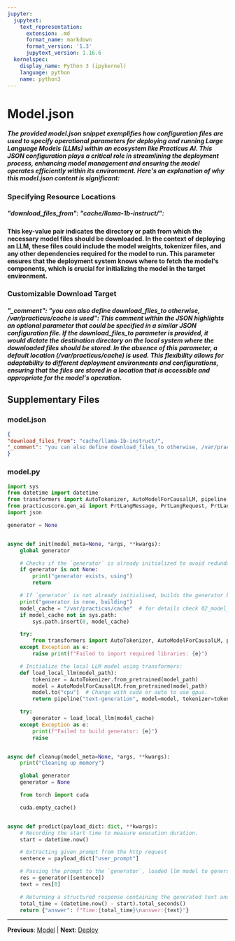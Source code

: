 ```yaml
---
jupyter:
  jupytext:
    text_representation:
      extension: .md
      format_name: markdown
      format_version: '1.3'
      jupytext_version: 1.16.6
  kernelspec:
    display_name: Python 3 (ipykernel)
    language: python
    name: python3
---
```


# Model.json


##### The provided model.json snippet exemplifies how configuration files are used to specify operational parameters for deploying and running Large Language Models (LLMs) within an ecosystem like Practicus AI. This JSON configuration plays a critical role in streamlining the deployment process, enhancing model management and ensuring the model operates efficiently within its environment. Here's an explanation of why this model.json content is significant:


### Specifying Resource Locations



##### "download_files_from": "cache/llama-1b-instruct/": 

#### This key-value pair indicates the directory or path from which the necessary model files should be downloaded. In the context of deploying an LLM, these files could include the model weights, tokenizer files, and any other dependencies required for the model to run. This parameter ensures that the deployment system knows where to fetch the model's components, which is crucial for initializing the model in the target environment.


### Customizable Download Target



##### "_comment": "you can also define download_files_to otherwise, /var/practicus/cache is used": This comment within the JSON highlights an optional parameter that could be specified in a similar JSON configuration file. If the download_files_to parameter is provided, it would dictate the destination directory on the local system where the downloaded files should be stored. In the absence of this parameter, a default location (/var/practicus/cache) is used. This flexibility allows for adaptability to different deployment environments and configurations, ensuring that the files are stored in a location that is accessible and appropriate for the model's operation.


## Supplementary Files

### model.json
```json
{
"download_files_from": "cache/llama-1b-instruct/",
"_comment": "you can also define download_files_to otherwise, /var/practicus/cache is used"
}
```

### model.py
```python
import sys
from datetime import datetime
from transformers import AutoTokenizer, AutoModelForCausalLM, pipeline
from practicuscore.gen_ai import PrtLangMessage, PrtLangRequest, PrtLangResponse
import json

generator = None


async def init(model_meta=None, *args, **kwargs):
    global generator

    # Checks if the `generator` is already initialized to avoid redundant model loading.
    if generator is not None:
        print("generator exists, using")
        return

    # If `generator` is not already initialised, builds the generator by loading the desired LLM
    print("generator is none, building")
    model_cache = "/var/practicus/cache"  # for details check 02_model_json
    if model_cache not in sys.path:
        sys.path.insert(0, model_cache)

    try:
        from transformers import AutoTokenizer, AutoModelForCausalLM, pipeline
    except Exception as e:
        raise print(f"Failed to import required libraries: {e}")

    # Initialize the local LLM model using transformers:
    def load_local_llm(model_path):
        tokenizer = AutoTokenizer.from_pretrained(model_path)
        model = AutoModelForCausalLM.from_pretrained(model_path)
        model.to("cpu")  # Change with cuda or auto to use gpus.
        return pipeline("text-generation", model=model, tokenizer=tokenizer, max_new_tokens=200)

    try:
        generator = load_local_llm(model_cache)
    except Exception as e:
        print(f"Failed to build generator: {e}")
        raise


async def cleanup(model_meta=None, *args, **kwargs):
    print("Cleaning up memory")

    global generator
    generator = None

    from torch import cuda

    cuda.empty_cache()


async def predict(payload_dict: dict, **kwargs):
    # Recording the start time to measure execution duration.
    start = datetime.now()

    # Extracting given prompt from the http request
    sentence = payload_dict["user_prompt"]

    # Passing the prompt to the `generator`, loaded llm model to generate a response.
    res = generator([sentence])
    text = res[0]

    # Returning a structured response containing the generated text and execution time.
    total_time = (datetime.now() - start).total_seconds()
    return {"answer": f"Time:{total_time}\nanswer:{text}"}

```


---

**Previous**: [Model](model.md) | **Next**: [Deploy](deploy.md)

